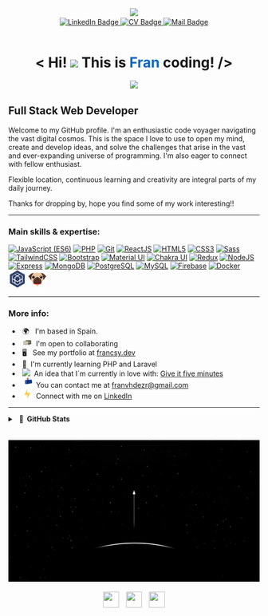 

<div id="header" align="center">
  <img src="https://media.giphy.com/media/WFZvB7VIXBgiz3oDXE/giphy.gif" width="100"/>
</div>

<div id="badges" align="center">
  <a href="https://www.linkedin.com/in/francsy" target="_blank">
    <img src="https://img.shields.io/badge/linkedin-0867C2?style=for-the-badge&logo=linkedin&logoColor=white" alt="LinkedIn Badge"/>
  </a>
  <a href="https://www.francsy.dev" target="_blank">
    <img src="https://img.shields.io/badge/Portfolio-333138?style=for-the-badge&logo=read.cv&logoColor=white" alt="CV Badge"/>
  </a>
  <a href="mailto:franvhdezr@gmail.com?subject=I am contacting you after seeing your github profile!">
    <img src="https://img.shields.io/badge/mail&nbsp;me!-EAE1DF?style=for-the-badge&logo=Minutemailer&logoColor=black" alt="Mail Badge"/>

  </a>
</div>


<br>


<h1 align="center">
  < Hi! 
  <img src="https://media.giphy.com/media/hvRJCLFzcasrR4ia7z/giphy.gif" width="30px"/> This is <span style="color:#0967C3">Fran</span>  coding! />
</h1>

<div align="center">
  <img src="https://media.giphy.com/media/dWesBcTLavkZuG35MI/giphy.gif" />
  <!--  <img src="./images/dev-working_rounded.gif" href="https://github.com/francsy" alt="CoDiNg RocKs"  width="85%"/> -->
</div>




Full Stack Web Developer 
---

Welcome to my GitHub profile. I'm an enthusiastic code voyager navigating the vast digital cosmos. This is the space I love to use to open my mind, create and develop ideas, and solve the challenges that arise in the vast and ever-expanding universe of programming. I'm also eager to connect with fellow enthusiast.

Flexible location, continuous learning and creativity are integral parts of my daily journey.

Thanks for dropping by, hope you find some of my work interesting!!

---

### Main skills & expertise:

<p align="left">
  <a href="https://developer.mozilla.org/en-US/docs/Web/JavaScript" target="_blank" rel="noreferrer"><img src="https://raw.githubusercontent.com/danielcranney/readme-generator/main/public/icons/skills/javascript-colored.svg" width="36" height="36" title="JavaScript (ES6)" alt="JavaScript (ES6)" /></a>
  <a href="https://www.php.net/" target="_blank" rel="noreferrer"><img src="https://raw.githubusercontent.com/danielcranney/readme-generator/main/public/icons/skills/php-colored.svg" width="36" height="36" alt="PHP" /></a>
  <a href="https://git-scm.com/" target="_blank" rel="noreferrer"><img src="https://raw.githubusercontent.com/danielcranney/readme-generator/main/public/icons/skills/git-colored.svg" width="36" height="36" title="Git" alt="Git" /></a>
  <a href="https://reactjs.org/" target="_blank" rel="noreferrer"><img src="https://raw.githubusercontent.com/danielcranney/readme-generator/main/public/icons/skills/react-colored.svg" width="36" height="36" title="ReactJS" alt="ReactJS" /></a>
  <a href="https://developer.mozilla.org/en-US/docs/Glossary/HTML5" target="_blank" rel="noreferrer"><img src="https://raw.githubusercontent.com/danielcranney/readme-generator/main/public/icons/skills/html5-colored.svg" width="36" height="36" title="HTML5" alt="HTML5" /></a>
  <a href="https://www.w3.org/TR/CSS/#css" target="_blank" rel="noreferrer"><img src="https://raw.githubusercontent.com/danielcranney/readme-generator/main/public/icons/skills/css3-colored.svg" width="36" height="36" title="CSS3" alt="CSS3" /></a>
  <a href="https://sass-lang.com/" target="_blank" rel="noreferrer"><img src="https://raw.githubusercontent.com/danielcranney/readme-generator/main/public/icons/skills/sass-colored.svg" width="36" height="36" title="Sass" alt="Sass" /></a>
  <a href="https://tailwindcss.com/" target="_blank" rel="noreferrer"><img src="https://raw.githubusercontent.com/danielcranney/readme-generator/main/public/icons/skills/tailwindcss-colored.svg" width="36" height="36" title="TailwindCSS" alt="TailwindCSS" /></a>
  <a href="https://getbootstrap.com/" target="_blank" rel="noreferrer"><img src="https://raw.githubusercontent.com/danielcranney/readme-generator/main/public/icons/skills/bootstrap-colored.svg" width="36" height="36" title="Bootstrap" alt="Bootstrap" /></a>
  <a href="https://mui.com/" target="_blank" rel="noreferrer"><img src="https://raw.githubusercontent.com/danielcranney/readme-generator/main/public/icons/skills/materialui-colored.svg" width="36" height="36" title="Material UI" alt="Material UI" /></a>
  <a href="https://chakra-ui.com/" target="_blank" rel="noreferrer"><img src="https://raw.githubusercontent.com/danielcranney/readme-generator/main/public/icons/skills/chakra-colored.svg" width="36" height="36" title="Chakra UI" alt="Chakra UI" /></a>
  <a href="https://redux.js.org/" target="_blank" rel="noreferrer"><img src="https://raw.githubusercontent.com/danielcranney/readme-generator/main/public/icons/skills/redux-colored.svg" width="36" height="36" title="Redux" alt="Redux" /></a>
  <a href="https://nodejs.org/en/" target="_blank" rel="noreferrer"><img src="https://raw.githubusercontent.com/danielcranney/readme-generator/main/public/icons/skills/nodejs-colored.svg" width="36" height="36" title="NodeJS" alt="NodeJS" /></a>
  <a href="https://expressjs.com/" target="_blank" rel="noreferrer"><img src="https://raw.githubusercontent.com/danielcranney/readme-generator/main/public/icons/skills/express-colored-dark.svg" width="36" height="36" title="Express" alt="Express" /></a>
  <a href="https://www.mongodb.com/" target="_blank" rel="noreferrer"><img src="https://raw.githubusercontent.com/danielcranney/readme-generator/main/public/icons/skills/mongodb-colored.svg" width="36" height="36" title="MongoDB" alt="MongoDB" /></a>
  <a href="https://www.postgresql.org/" target="_blank" rel="noreferrer"><img src="https://raw.githubusercontent.com/danielcranney/readme-generator/main/public/icons/skills/postgresql-colored.svg" width="36" height="36" title="PostgreSQL" alt="PostgreSQL" /></a>
  <a href="https://www.mysql.com/" target="_blank" rel="noreferrer"><img src="https://raw.githubusercontent.com/danielcranney/readme-generator/main/public/icons/skills/mysql-colored.svg" width="36" height="36" alt="MySQL" /></a>
  <a href="https://firebase.google.com/" target="_blank" rel="noreferrer"><img src="https://raw.githubusercontent.com/danielcranney/readme-generator/main/public/icons/skills/firebase-colored.svg" width="36" height="36" title="Firebase" alt="Firebase" /></a>
  <a href="https://www.docker.com/" target="_blank" rel="noreferrer"><img src="https://raw.githubusercontent.com/danielcranney/readme-generator/main/public/icons/skills/docker-colored.svg" width="36" height="36" title="Docker" alt="Docker" /></a>
  <a href="https://sequelize.org/" target="_blank" rel="noreferrer"><img src="https://github.com/devicons/devicon/blob/master/icons/sequelize/sequelize-plain.svg" width="36" height="36" title="Sequelize" alt="Sequelize" /></a>
  <a href="https://pugjs.org/api/getting-started.html" target="_blank" rel="noreferrer"><img src="./images/expertise/pug-logo.png" width="36" height="36" title="Pug" alt="Pug" /></a>
</p>

---

### More info:

* &nbsp;🌍&nbsp;&nbsp; I'm based in Spain.
* &nbsp;<img src="./images/message.gif" width="20" />&nbsp; I'm open to collaborating
* &nbsp;🖥️ &nbsp;  See my portfolio at [francsy.dev](http://www.francsy.dev)
* &nbsp;🧠&nbsp; I'm currently learning PHP and Laravel
* &nbsp;<img src="https://media.giphy.com/media/i2tLw5ZyikSFdkeGHT/giphy.gif" width="20" />&nbsp; An idea that I´m currently in love with: [Give it five minutes](https://signalvnoise.com/posts/3124-give-it-five-minutes)
* &nbsp;<img src="./images/letterbox.gif" width="20" />&nbsp; You can contact me at [franvhdezr@gmail.com](mailto:franvhdezr@gmail.com)
* &nbsp;&nbsp;<img src="./images/lightning.gif" width="12" />&nbsp;&nbsp; Connect with me on [LinkedIn](https://www.linkedin.com/in/franvhdez)



<!-- * <img src="./images/developer.gif" width="16" /> I’m currently learning TypeScript.
 -->

---

<details>
  <summary><b>&nbsp;&nbsp;🚀&nbsp;&nbsp;GitHub Stats</b></summary>

  <br>

<div align="center">
<a href="http://www.github.com/francsy"><img src="https://github-readme-stats.vercel.app/api?username=francsy&show_icons=true&hide=&count_private=true&title_color=3382ed&text_color=ffffff&icon_color=3382ed&bg_color=1c1917&hide_border=true&show_icons=true" alt="francsy's GitHub stats" /></a>
</div>
<br>
<div align="center">
<img src="https://github-readme-stats.vercel.app/api/top-langs/?username=Francsy&langs_count=10&title_color=0967C3&text_color=ffffff&icon_color=0891b2&bg_color=1c1917&hide_border=true&locale=en&custom_title=Top%20%Languages" alt="Top Languages" />
</div>

</details>



<br/>
<br/>

<div align="center">
  <img src="./images/bg.png" />
  <!--  <img src="./images/dev-working_rounded.gif" href="https://github.com/francsy" alt="CoDiNg RocKs"  width="85%"/> -->
</div><br/>




<div align="center"> 
<a style="margin: 5px; text-decoration: none;" href="https://www.linkedin.com/in/franvhdez" target="_blank" rel="noreferrer"> 
  <img src="https://raw.githubusercontent.com/danielcranney/readme-generator/main/public/icons/socials/linkedin.svg" width="32" height="32"/> </picture>
</a>
<a style="margin: 5px; text-decoration: none;" href="https://www.francsy.dev" target="_blank" rel="noreferrer">         
  <picture> 
    <source media="(prefers-color-scheme: dark)" srcset="https://francsy.dev/logo.svg" />
    <source media="(prefers-color-scheme: light)" srcset="https://francsy.dev/logo.svg" /> 
    <img src="https://francsy.dev/logo.svg" width="32" height="32" /> 
  </picture> </a>
</a>
<a style="margin: 5px; text-decoration: none;" href="mailto:franvhdezr@gmail.com?subject=I am contacting you after seeing your github profile!" target="_blank" rel="noreferrer">
  <img src="https://icons.iconarchive.com/icons/graphicloads/100-flat/128/email-2-icon.png" width="32" height="32" />
</a>
</div>



<!--
---


 ### Badges:

<b>My GitHub Stats</b>

<a href="http://www.github.com/francsy"><img src="https://github-readme-stats.vercel.app/api?username=francsy&show_icons=true&hide=&count_private=true&title_color=3382ed&text_color=ffffff&icon_color=3382ed&bg_color=1c1917&hide_border=true&show_icons=true" alt="francsy's GitHub stats" /></a>

<b>Top Repositories</b>

<div width="100%" align="center"><a href="https://github.com/francsy/MERN-videogames-e-commerce" align="left"><img align="left" width="45%" src="https://github-readme-stats.vercel.app/api/pin/?username=francsy&repo=MERN-videogames-e-commerce&title_color=3382ed&text_color=ffffff&icon_color=3382ed&bg_color=1c1917&hide_border=true&locale=en" /></a><a href="https://github.com/francsy/react-pokeapp" align="right"><img align="right" width="45%" src="https://github-readme-stats.vercel.app/api/pin/?username=francsy&repo=react-pokeapp&title_color=3382ed&text_color=ffffff&icon_color=3382ed&bg_color=1c1917&hide_border=true&locale=en" /></a></div><br /><br /><br /><br /><br /><br />

<div width="100%" align="center"><a href="https://github.com/francsy/TBProject03QuizV2" align="left"><img align="left" width="45%" src="https://github-readme-stats.vercel.app/api/pin/?username=francsy&repo=TBProject03QuizV2&title_color=3382ed&text_color=ffffff&icon_color=3382ed&bg_color=1c1917&hide_border=true&locale=en" /></a><a href="https://github.com/francsy/MovieApp" align="right"><img align="right" width="45%" src="https://github-readme-stats.vercel.app/api/pin/?username=francsy&repo=MovieApp&title_color=3382ed&text_color=ffffff&icon_color=3382ed&bg_color=1c1917&hide_border=true&locale=en" /></a></div> -->